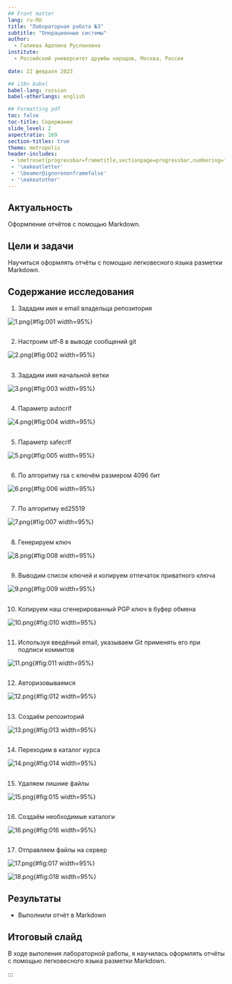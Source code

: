 ```yaml
---
## Front matter
lang: ru-RU
title: "Лабораторная работа №3"
subtitle: "Операционные системы"
author:
  - Галиева Аделина Руслановна
institute:
  - Российский университет дружбы народов, Москва, Россия
 
date: 22 февраля 2023

## i18n babel
babel-lang: russian
babel-otherlangs: english

## Formatting pdf
toc: false
toc-title: Содержание
slide_level: 2
aspectratio: 169
section-titles: true
theme: metropolis
header-includes:
 - \metroset{progressbar=frametitle,sectionpage=progressbar,numbering=fraction}
 - '\makeatletter'
 - '\beamer@ignorenonframefalse'
 - '\makeatother'
---
```



## Актуальность


Оформление отчётов с помощью Markdown.



## Цели и задачи


Научиться оформлять отчёты с помощью легковесного языка разметки Markdown.



## Содержание исследования


1. Зададим имя и email владельца репозитория


![1.png](image/1.png){#fig:001 width=95%}


##


2. Настроим utf-8 в выводе сообщений git 


![2.png](image/2.png){#fig:002 width=95%}


##


3. Зададим имя начальной ветки 


![3.png](image/3.png){#fig:003 width=95%}


##


4. Параметр autocrlf 


![4.png](image/4.png){#fig:004 width=95%}


##


5. Параметр safecrlf 


![5.png](image/5.png){#fig:005 width=95%}


##


6. По алгоритму rsa с ключём размером 4096 бит 


![6.png](image/6.png){#fig:006 width=95%}


##


7. По алгоритму ed25519 



![7.png](image/7.png){#fig:007 width=95%}


##


8. Генерируем ключ 


![8.png](image/8.png){#fig:008 width=95%}


##


9. Выводим список ключей и копируем отпечаток приватного ключа 


![9.png](image/9.png){#fig:009 width=95%}


##

10. Копируем наш сгенерированный PGP ключ в буфер обмена 


![10.png](image/10.png){#fig:010 width=95%}


##


11. Используя введёный email, указываем Git применять его при подписи коммитов 


![11.png](image/11.png){#fig:011 width=95%}


##


12. Авторизовываемся 


![12.png](image/12.png){#fig:012 width=95%}


## 


13. Создаём репозиторий

![13.png](image/13.png){#fig:013 width=95%}


##


14. Переходим в каталог курса 


![14.png](image/14.png){#fig:014 width=95%}


##


15. Удаляем лишние файлы 


![15.png](image/15.png){#fig:015 width=95%}


##


16. Создаём необходимые каталоги 


![16.png](image/16.png){#fig:016 width=95%}

##


17. Отправляем файлы на сервер 


![17.png](image/17.png){#fig:017 width=95%}

![18.png](image/18.png){#fig:018 width=95%}


## Результаты

- Выполнили отчёт в Markdown

## Итоговый слайд


В ходе выполения лабораторной работы, я научилась оформлять отчёты с помощью легковесного языка разметки Markdown.



:::

